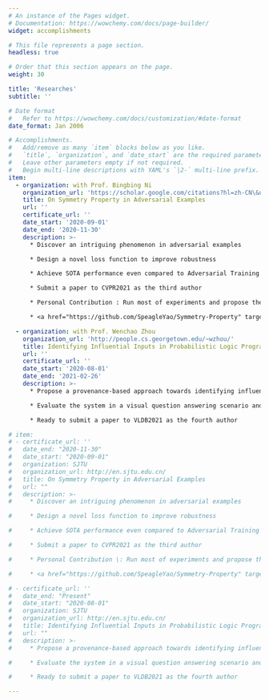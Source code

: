 ```yaml
---
# An instance of the Pages widget.
# Documentation: https://wowchemy.com/docs/page-builder/
widget: accomplishments

# This file represents a page section.
headless: true

# Order that this section appears on the page.
weight: 30

title: 'Researches'
subtitle: ''

# Date format
#   Refer to https://wowchemy.com/docs/customization/#date-format
date_format: Jan 2006

# Accomplishments.
#   Add/remove as many `item` blocks below as you like.
#   `title`, `organization`, and `date_start` are the required parameters.
#   Leave other parameters empty if not required.
#   Begin multi-line descriptions with YAML's `|2-` multi-line prefix.
item:
  - organization: with Prof. Bingbing Ni
    organization_url: 'https://scholar.google.com/citations?hl=zh-CN\&user=eUbmKwYAAAAJ'
    title: On Symmetry Property in Adversarial Examples
    url: ''
    certificate_url: ''
    date_start: '2020-09-01'
    date_end: '2020-11-30'
    description: >-
      * Discover an intriguing phenomenon in adversarial examples

      * Design a novel loss function to improve robustness

      * Achieve SOTA performance even compared to Adversarial Training

      * Submit a paper to CVPR2021 as the third author

      * Personal Contribution : Run most of experiments and propose the final version of loss function

      * <a href="https://github.com/SpeagleYao/Symmetry-Property" target="_blank">Open Source Code</a> on Github

  - organization: with Prof. Wenchao Zhou
    organization_url: 'http://people.cs.georgetown.edu/~wzhou/'
    title: Identifying Influential Inputs in Probabilistic Logic Programming
    url: ''
    certificate_url: ''
    date_start: '2020-08-01'
    date_end: '2021-02-26'
    description: >-
      * Propose a provenance-based approach towards identifying influential inputs in PLP programs

      * Evaluate the system in a visual question answering scenario and demonstrate its effectiveness

      * Ready to submit a paper to VLDB2021 as the fourth author

# item:
# - certificate_url: ''
#   date_end: "2020-11-30"
#   date_start: "2020-09-01"
#   organization: SJTU
#   organization_url: http://en.sjtu.edu.cn/
#   title: On Symmetry Property in Adversarial Examples
#   url: ""
#   description: >- 
#     * Discover an intriguing phenomenon in adversarial examples

#     * Design a novel loss function to improve robustness

#     * Achieve SOTA performance even compared to Adversarial Training

#     * Submit a paper to CVPR2021 as the third author

#     * Personal Contribution \: Run most of experiments and propose the final version of loss function

#     * <a href="https://github.com/SpeagleYao/Symmetry-Property" target="_blank">Open Source Code</a> on Github

# - certificate_url: ''
#   date_end: "Present"
#   date_start: "2020-08-01"
#   organization: SJTU
#   organization_url: http://en.sjtu.edu.cn/
#   title: Identifying Influential Inputs in Probabilistic Logic Programming
#   url: ""
#   description: >- 
#     * Propose a provenance-based approach towards identifying influential inputs in PLP programs

#     * Evaluate the system in a visual question answering scenario and demonstrate its effectiveness

#     * Ready to submit a paper to VLDB2021 as the fourth author

---
```

